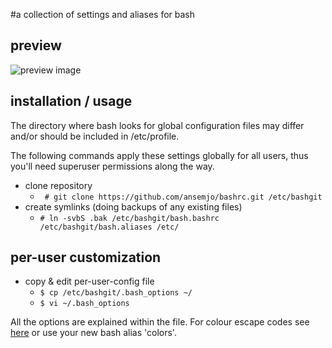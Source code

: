 #a collection of settings and aliases for bash

## preview
![preview image](https://i.imgur.com/CAFiwm6.png "preview hosted on imgur")

## installation / usage
The directory where bash looks for global configuration files may differ and/or should be included in /etc/profile.

The following commands apply these settings globally for all users, thus you'll need superuser permissions along the way.

+ clone repository
  * ` # git clone https://github.com/ansemjo/bashrc.git /etc/bashgit`
+ create symlinks (doing backups of any existing files)
  * `# ln -svbS .bak /etc/bashgit/bash.bashrc /etc/bashgit/bash.aliases /etc/`
  
## per-user customization
+ copy & edit per-user-config file
  * `$ cp /etc/bashgit/.bash_options ~/`
  * `$ vi ~/.bash_options`
  
All the options are explained within the file. For colour escape codes see [here](http://misc.flogisoft.com/bash/tip_colors_and_formatting) or use your new bash alias 'colors'.
